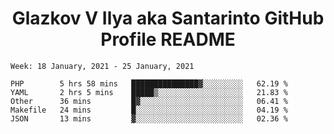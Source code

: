 <h1 align="center">Glazkov V Ilya aka Santarinto GitHub Profile README</h1>

<!--START_SECTION:waka-->
```text
Week: 18 January, 2021 - 25 January, 2021

PHP        5 hrs 58 mins   ███████████████▓░░░░░░░░░   62.19 % 
YAML       2 hrs 5 mins    █████▒░░░░░░░░░░░░░░░░░░░   21.83 % 
Other      36 mins         █▓░░░░░░░░░░░░░░░░░░░░░░░   06.41 % 
Makefile   24 mins         █░░░░░░░░░░░░░░░░░░░░░░░░   04.19 % 
JSON       13 mins         ▓░░░░░░░░░░░░░░░░░░░░░░░░   02.36 % 
```
<!--END_SECTION:waka-->